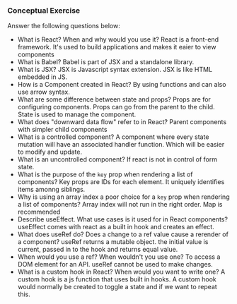 ### Conceptual Exercise

Answer the following questions below:

- What is React? When and why would you use it?
 React is a front-end framework. It's used to build applications and makes it eaier to view components
- What is Babel?
Babel is part of JSX and a standalone library. 
- What is JSX?
JSX is Javascript syntax extension. JSX is like HTML embedded in JS. 
- How is a Component created in React?
 By using functions and can also use arrow syntax.   
- What are some difference between state and props?
Props are for configuring components. Props can go from the parent to the child. State
is used to manage the component. 
- What does "downward data flow" refer to in React?
Parent components with simpler child components
- What is a controlled component?
A component where every state mutation will have an associated handler function. Which will be easier to modify and update. 
- What is an uncontrolled component?
If react is not in control of form state. 
- What is the purpose of the `key` prop when rendering a list of components?
Key props are IDs for each element. It uniquely identifies items amonng siblings. 
- Why is using an array index a poor choice for a `key` prop when rendering a list of components?
Array index will not run in the right order. Map is recommended 
- Describe useEffect.  What use cases is it used for in React components?
useEffect comes with react as a built in hook and creates an effect. 
- What does useRef do?  Does a change to a ref value cause a rerender of a component?
useRef returns a mutable object. the initial value is current, passed in to the hook and returns equal value. 
- When would you use a ref? When wouldn't you use one?
To access a DOM element for an API. useRef cannot be used to make changes. 
- What is a custom hook in React? When would you want to write one?
A custom hook is a js function that uses built in hooks. A custom hook would normally be created to toggle a state and if we want to repeat this. 
